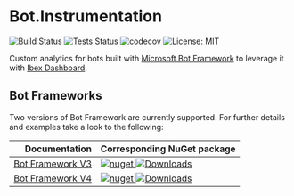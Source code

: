 # Bot.Instrumentation

[![Build Status](https://ci.appveyor.com/api/projects/status/github/ObjectivityLtd/Bot.Instrumentation?branch=master&svg=true)](https://ci.appveyor.com/project/ObjectivityAdminsTeam/bot-instrumentation) [![Tests Status](https://img.shields.io/appveyor/tests/ObjectivityAdminsTeam/bot-instrumentation/master.svg)](https://ci.appveyor.com/project/ObjectivityAdminsTeam/bot-instrumentation) [![codecov](https://codecov.io/gh/ObjectivityLtd/Bot.Instrumentation/branch/master/graph/badge.svg)](https://codecov.io/gh/ObjectivityLtd/Bot.Instrumentation) [![License: MIT](https://img.shields.io/badge/License-MIT-brightgreen.svg)](https://opensource.org/licenses/MIT)

Custom analytics for bots built with [Microsoft Bot Framework](https://dev.botframework.com) to leverage it with [Ibex Dashboard](https://github.com/Azure/ibex-dashboard).

## Bot Frameworks

Two versions of Bot Framework are currently supported. For further details and examples take a look to the following:

| Documentation                                           | Corresponding NuGet package |
| ---------------------------------------------------------:|:--------------------------- |
| [Bot Framework V3](/src/Bot.Instrumentation.V3) | [![nuget](https://img.shields.io/nuget/v/Bot.Instrumentation.V3.svg) ![Downloads](https://img.shields.io/nuget/dt/Bot.Instrumentation.V3.svg)](https://www.nuget.org/packages/Bot.Instrumentation.V3/)
| [Bot Framework V4](/src/Bot.Instrumentation.V4) | [![nuget](https://img.shields.io/nuget/v/Bot.Instrumentation.V4.svg) ![Downloads](https://img.shields.io/nuget/dt/Bot.Instrumentation.V4.svg)](https://www.nuget.org/packages/Bot.Instrumentation.V4/)